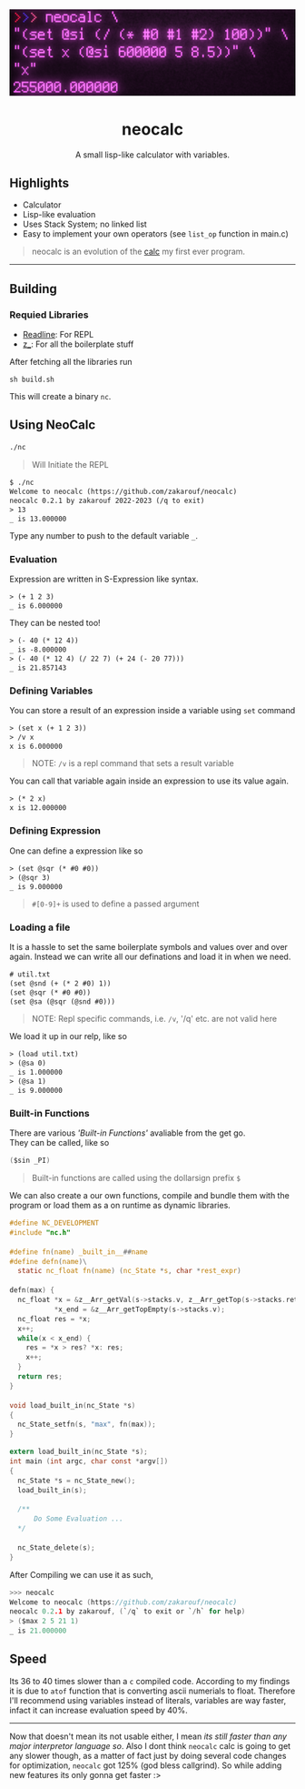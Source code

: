 <div align="center">
  <img src="docs/neocalc.png" width="600"/>
  <h1>neocalc</h1>

  A small lisp-like calculator with variables.
</div>

## Highlights

- Calculator
- Lisp-like evaluation
- Uses Stack System; no linked list
- Easy to implement your own operators (see `list_op` function in main.c)

> neocalc is an evolution of the [calc](https://github.com/zakarouf/simple_calc) my first ever program.

---

## Building

### Requied Libraries

- [Readline](https://tiswww.case.edu/php/chet/readline/rltop.html): For REPL
- [z_](https://github.com/zakarouf/z_): For all the boilerplate stuff

After fetching all the libraries run
```
sh build.sh
```

This will create a binary `nc`.

## Using NeoCalc

```sh
./nc
```
> Will Initiate the REPL

```racket
$ ./nc
Welcome to neocalc (https://github.com/zakarouf/neocalc)
neocalc 0.2.1 by zakarouf 2022-2023 (/q to exit)
> 13
_ is 13.000000
```
Type any number to push to the default variable `_`.

### Evaluation

Expression are written in S-Expression like syntax.
```racket
> (+ 1 2 3)
_ is 6.000000
```

They can be nested too!
```racket
> (- 40 (* 12 4))
_ is -8.000000
> (- 40 (* 12 4) (/ 22 7) (+ 24 (- 20 77)))
_ is 21.857143
```

### Defining Variables

You can store a result of an expression inside a variable using `set` command
```racket
> (set x (+ 1 2 3))
> /v x
x is 6.000000
```
> NOTE: `/v` is a repl command that sets a result variable

You can call that variable again inside an expression to use its value again.
```racket
> (* 2 x)
x is 12.000000
```

### Defining Expression

One can define a expression like so
```racket
> (set @sqr (* #0 #0))
> (@sqr 3)
_ is 9.000000
```
> `#[0-9]+` is used to define a passed argument

### Loading a file

It is a hassle to set the same boilerplate symbols and values over and over
again. Instead we can write all our definations and load it in when we need.
```racket
# util.txt
(set @snd (+ (* 2 #0) 1))
(set @sqr (* #0 #0))
(set @sa (@sqr (@snd #0)))
```
> NOTE: Repl specific commands, i.e. `/v`, '/q' etc. are not valid here

We load it up in our relp, like so
```racket
> (load util.txt)
> (@sa 0)
_ is 1.000000
> (@sa 1)
_ is 9.000000
```

### Built-in Functions

There are various *'Built-in Functions'* avaliable from the get go.<br />
They can be called, like so
```c
($sin _PI)
```
> Built-in functions are called using the dollarsign prefix `$`

We can also create a our own functions, compile and bundle them with the program or load them as a on runtime as dynamic libraries.
```c
#define NC_DEVELOPMENT
#include "nc.h"

#define fn(name) _built_in__##name
#define defn(name)\
  static nc_float fn(name) (nc_State *s, char *rest_expr)

defn(max) {
  nc_float *x = &z__Arr_getVal(s->stacks.v, z__Arr_getTop(s->stacks.retpoints).ret),
           *x_end = &z__Arr_getTopEmpty(s->stacks.v);
  nc_float res = *x;
  x++;
  while(x < x_end) {
    res = *x > res? *x: res;
    x++;
  }
  return res;
}

void load_built_in(nc_State *s)
{
  nc_State_setfn(s, "max", fn(max));
}
```
```c
extern load_built_in(nc_State *s);
int main (int argc, char const *argv[])
{
  nc_State *s = nc_State_new();
  load_built_in(s);
  
  /**
      Do Some Evaluation ...
  */

  nc_State_delete(s); 
}
```
After Compiling we can use it as such,
```c
>>> neocalc
Welcome to neocalc (https://github.com/zakarouf/neocalc)
neocalc 0.2.1 by zakarouf, (`/q` to exit or `/h` for help)
> ($max 2 5 21 1)
_ is 21.000000
```

## Speed

Its 36 to 40 times slower than a `c` compiled code. According to my findings it is due to `atof` function that is converting ascii numerials to float. Therefore I'll recommend using variables instead  of literals, variables are way faster, infact it can increase evaluation speed by 40%.
<br />

---
Now that doesn't mean its not usable either, I mean *its still faster than any major interpretor language so*.
Also I dont think `neocalc` calc is going to get any slower though, as a matter of fact just by doing several code changes for optimization, `neocalc` got 125% (god bless callgrind). So while adding new features its only gonna get faster :>
